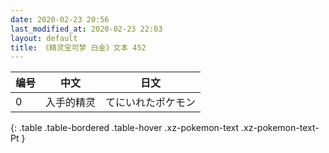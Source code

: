 ```yaml
---
date: 2020-02-23 20:56
last_modified_at: 2020-02-23 22:03
layout: default
title: 《精灵宝可梦 白金》文本 452
---
```

| 编号 | 中文 | 日文 |
| ---- | ---- | ---- |
| 0 | 入手的精灵 | てにいれたポケモン |
{: .table .table-bordered .table-hover .xz-pokemon-text .xz-pokemon-text-Pt }
